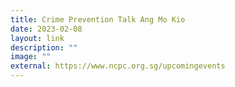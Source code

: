 ```yaml
---
title: Crime Prevention Talk Ang Mo Kio
date: 2023-02-08
layout: link
description: ""
image: ""
external: https://www.ncpc.org.sg/upcomingevents
---
```


